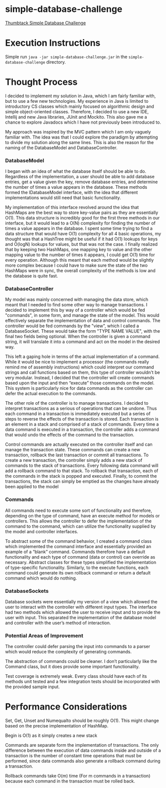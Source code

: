 # simple-database-challenge
[Thumbtack Simple Database Challenge](https://www.thumbtack.com/challenges/simple-database)

# Execution Instructions

Simple run `java -jar simple-database-challenge.jar` in the `simple-database-challenge` directory.

# Thought Process

I decided to implement my solution in Java, which I am fairly familiar with, but to use a few new technologies. My experience in Java is limited to introductory CS classes which mainly focused on algorithmic design and simple object-oriented classes. Therefore, I decided to use a new IDE, Intellij and new Java libraries, JUnit and Mockito. This also gave me a chance to explore Javadocs which I have not previously been introduced to.

My approach was inspired by the MVC pattern which I am only vaguely familiar with. The idea was that I could explore the paradigm by attempting to divide my solution along the same lines. This is also the reason for the naming of the DatabaseModel and DatabaseController.

### DatabaseModel

I began with an idea of what the database itself should be able to do. Regardless of the implementation, a user should be able to add database entries, get a value given the key, remove database entries, and determine the number of times a value appears in the database. These methods formed the IDatabaseModel interface, with the idea that different implementations would still need that basic functionality.

My implementation of this interface revolved around the idea that HashMaps are the best way to store key-value pairs as they are essentially O(1). This data structure is incredibly good for the first three methods in our interface, but it would lead to a O(N) complexity for finding the number of times a value appears in the database. I spent some time trying to find a data structure that would have O(1) complexity for all 4 basic operations, my thought was that a HashTree might be useful if it had O(1) lookups for keys and O(logN) lookups for values, but that was not the case. I finally realized that by keeping two HashMaps, one mapping key to value and the other mapping value to the number of times it appears, I could get O(1) time for every operation. Although this meant that each method would be slightly more complex because I could have to make sure the state of the two HashMaps were in sync, the overall complexity of the methods is low and the database is quite fast.

### DatabaseController

My model was mainly concerned with managing the data store, which meant that I needed to find some other way to manage transactions. I decided to implement this by way of a controller which would be fed "commands", in some form, and manage the state of the model. This would effectively separate the implementation of data and control commands. The controller would be fed commands by the "view", which I called a DatabaseSocket. These would take the form "TYPE NAME VALUE", with the final two fields being optional. When the controller is given a command string, it will translate it into a command and act on the model in the desired way.

This left a gaping hole in terms of the actual implementation of a command. While it would be nice to implement a processor (the commands really remind me of assembly instructions) which could interpret our command strings and call functions based on them, this type of controller wouldn't be very modular. Instead, I decided that the controller will create commands based upon the input and then “execute” those commands on the model. This system is particularly nice for data commands as the controller can defer the actual execution to the commands.

The other role of the controller is to manage transactions. I decided to interpret transactions as a serious of operations that can be undone. Thus each command in a transaction is immediately executed but a series of steps to reverse the effects of the transaction is stored. Each transaction is an element in a stack and comprised of a stack of commands. Every time a data command is executed in a transaction, the controller adds a command that would undo the effects of the command to the transaction.

Control commands are actually executed on the controller itself and can manage the transaction state. These commands can create a new transaction, rollback the last transaction or commit all transactions. To create a new transaction, the controller simply adds a new stack of commands to the stack of transactions. Every following data command will add a rollback command to that stack. To rollback that transaction, each of the commands in the stack is popped and executed. Finally, to commit the transactions, the stack can simply be emptied as the changes have already been applied to the model

### Commands
All commands need to execute some sort of functionality and therefore, depending on the type of command, have an execute method for models or controllers. This allows the controller to defer the implementation of the command to the command, which can utilize the functionality supplied by the model and controller interfaces.

To abstract some of the command behavior, I created a command class which implemented the command interface and essentially provided an example of a “blank” command. Commands therefore have a default functionality and each type of command (data or control) can override as necessary. Abstract classes for these types simplified the implementation of type-specific functionality.
Similarly, to the execute functions, each command could generate its own rollback command or return a default command which would do nothing.

### DatabaseSockets
Database sockets were essentially my version of a view which allowed the user to interact with the controller with different input types. The interface had two methods which allowed the user to receive input and to provide the user with input. This separated the implementation of the database model and controller with the user’s method of interaction.

### Potential Areas of Improvement
The controller could defer parsing the input into commands to a parser which would reduce the complexity of generating commands.

The abstraction of commands could be cleaner. I don’t particularly like the Command class, but it does provide some important functionality.

Test coverage is extremely weak. Every class should have each of its methods unit tested and a few integration tests should be incorporated with the provided sample input. 

# Performance Considerations
Set, Get, Unset and Numequalto should be roughly O(1). This might change based on the precise implementation of HashMap.

Begin is O(1) as it simply creates a new stack

Commands are separate form the implementation of transactions. The only difference between the execution of data commands inside and outside of a transaction is the number of constant time operations that must be performed, since data commands also generate a rollback command during a transaction.

Rollback commands take O(m) time (For m commands in a transaction) because each command in the transaction must be rolled back.

